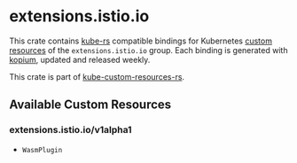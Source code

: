 <!--
SPDX-FileCopyrightText: The kube-custom-resources-rs Authors
SPDX-License-Identifier: 0BSD
 -->

# extensions.istio.io

This crate contains [kube-rs](https://kube.rs/) compatible bindings for Kubernetes [custom resources](https://kubernetes.io/docs/tasks/extend-kubernetes/custom-resources/custom-resource-definitions/) of the `extensions.istio.io` group. Each binding is generated with [kopium](https://github.com/kube-rs/kopium), updated and released weekly.

This crate is part of [kube-custom-resources-rs](https://github.com/metio/kube-custom-resources-rs).

## Available Custom Resources

### extensions.istio.io/v1alpha1
- `WasmPlugin`
